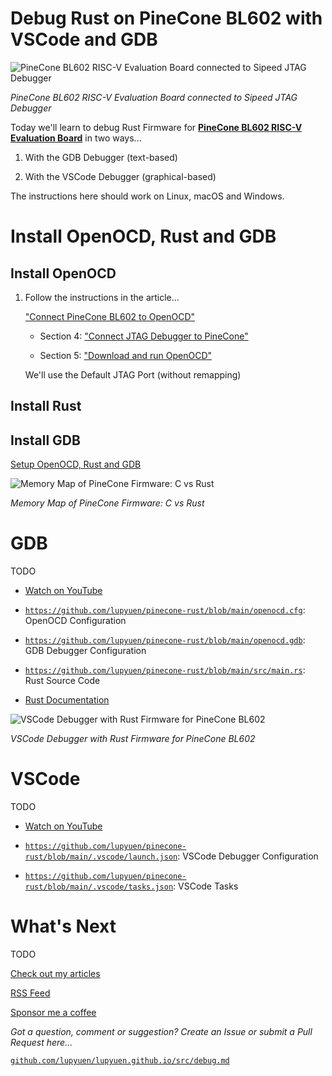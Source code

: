 # Debug Rust on PineCone BL602 with VSCode and GDB

![PineCone BL602 RISC-V Evaluation Board connected to Sipeed JTAG Debugger](https://lupyuen.github.io/images/debug-title.jpg)

_PineCone BL602 RISC-V Evaluation Board connected to Sipeed JTAG Debugger_

Today we'll learn to debug Rust Firmware for [__PineCone BL602 RISC-V Evaluation Board__](https://lupyuen.github.io/articles/pinecone) in two ways...

1.  With the GDB Debugger (text-based)

1.  With the VSCode Debugger (graphical-based)

The instructions here should work on Linux, macOS and Windows.

# Install OpenOCD, Rust and GDB

##  Install OpenOCD

1.  Follow the instructions in the article...

    ["Connect PineCone BL602 to OpenOCD"](https://lupyuen.github.io/articles/openocd)
    
    -   Section 4: ["Connect JTAG Debugger to PineCone"](https://lupyuen.github.io/articles/openocd#connect-jtag-debugger-to-pinecone)

    -   Section 5: ["Download and run OpenOCD"](https://lupyuen.github.io/articles/openocd#download-and-run-openocd)

    We'll use the Default JTAG Port (without remapping)

##  Install Rust

##  Install GDB

[Setup OpenOCD, Rust and GDB](https://github.com/lupyuen/pinecone-rust/blob/main/README.md)

![Memory Map of PineCone Firmware: C vs Rust](https://lupyuen.github.io/images/debug-memory.png)

_Memory Map of PineCone Firmware: C vs Rust_

# GDB

TODO

-   [Watch on YouTube](https://youtu.be/A54Agz35vfk)

-   [`https://github.com/lupyuen/pinecone-rust/blob/main/openocd.cfg`](openocd.cfg): OpenOCD Configuration

-   [`https://github.com/lupyuen/pinecone-rust/blob/main/openocd.gdb`](openocd.gdb): GDB Debugger Configuration

-   [`https://github.com/lupyuen/pinecone-rust/blob/main/src/main.rs`](src/main.rs): Rust Source Code

-   [Rust Documentation](https://lupyuen.github.io/pinecone-rust/)

![VSCode Debugger with Rust Firmware for PineCone BL602](https://lupyuen.github.io/images/debug-vscode.png)

_VSCode Debugger with Rust Firmware for PineCone BL602_

# VSCode

TODO

-   [Watch on YouTube](https://youtu.be/b9f2vxYahHY)

-   [`https://github.com/lupyuen/pinecone-rust/blob/main/.vscode/launch.json`](.vscode/launch.json): VSCode Debugger Configuration

-   [`https://github.com/lupyuen/pinecone-rust/blob/main/.vscode/tasks.json`](.vscode/tasks.json): VSCode Tasks

# What's Next

TODO

[Check out my articles](https://lupyuen.github.io)

[RSS Feed](https://lupyuen.github.io/rss.xml)

[Sponsor me a coffee](https://github.com/sponsors/lupyuen)

_Got a question, comment or suggestion? Create an Issue or submit a Pull Request here..._

[`github.com/lupyuen/lupyuen.github.io/src/debug.md`](https://github.com/lupyuen/lupyuen.github.io/blob/master/src/debug.md)
